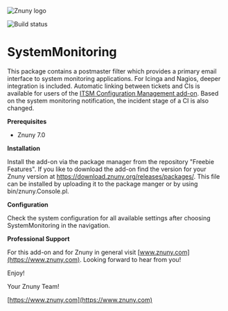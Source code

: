 ![Znuny logo](https://znuny.com/assets/images/logo_small.png)

![Build status](https://badge.proxy.znuny.com/SystemMonitoring/rel-7_0)

SystemMonitoring
================
This package contains a postmaster filter which provides a primary email interface to system monitoring applications. For Icinga and Nagios, deeper integration is included. Automatic linking between tickets and CIs is available for users of the [ITSM Configuration Management add-on](https://doc.znuny.org/manual/itsmfeatures/index.html). Based on the system monitoring notification, the incident stage of a CI is also changed.

**Prerequisites**

- Znuny 7.0

**Installation**

Install the add-on via the package manager from the repository "Freebie Features". If you like to download the add-on find the version for your Znuny version at https://download.znuny.org/releases/packages/. This file can be installed by uploading it to the package manger or by using bin/znuny.Console.pl.

**Configuration**

Check the system configuration for all available settings after choosing SystemMonitoring in the navigation.

**Professional Support**

For this add-on and for Znuny in general visit [www.znuny.com](https://www.znuny.com). Looking forward to hear from you!

Enjoy!

Your Znuny Team!

[https://www.znuny.com](https://www.znuny.com)
